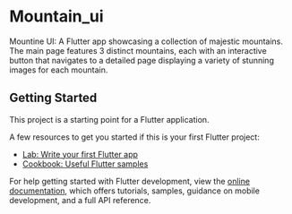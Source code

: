 # Mountain_ui

Mountine UI: A Flutter app showcasing a collection of majestic mountains. The main page features 3 distinct mountains, each with an interactive button that navigates to a detailed page displaying a variety of stunning images for each mountain.

## Getting Started

This project is a starting point for a Flutter application.

A few resources to get you started if this is your first Flutter project:

- [Lab: Write your first Flutter app](https://docs.flutter.dev/get-started/codelab)
- [Cookbook: Useful Flutter samples](https://docs.flutter.dev/cookbook)

For help getting started with Flutter development, view the
[online documentation](https://docs.flutter.dev/), which offers tutorials,
samples, guidance on mobile development, and a full API reference.

